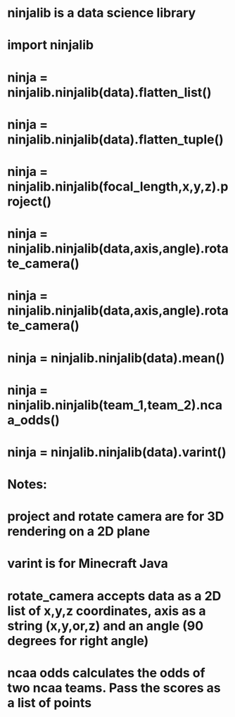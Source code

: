 ﻿# ninjalib is a data science library
# 
# import ninjalib
# ninja = ninjalib.ninjalib(data).flatten_list()
# ninja = ninjalib.ninjalib(data).flatten_tuple()
# ninja = ninjalib.ninjalib(focal_length,x,y,z).project()
# ninja = ninjalib.ninjalib(data,axis,angle).rotate_camera()
# ninja = ninjalib.ninjalib(data,axis,angle).rotate_camera()
# ninja = ninjalib.ninjalib(data).mean()
# ninja = ninjalib.ninjalib(team_1,team_2).ncaa_odds()
# ninja = ninjalib.ninjalib(data).varint()
# 
# Notes:
# project and rotate camera are for 3D rendering on a 2D plane
# varint is for Minecraft Java
# rotate_camera accepts data as a 2D list of x,y,z coordinates, axis as a string (x,y,or,z) and an angle (90 degrees for right angle)
# ncaa odds calculates the odds of two ncaa teams. Pass the scores as a list of points
